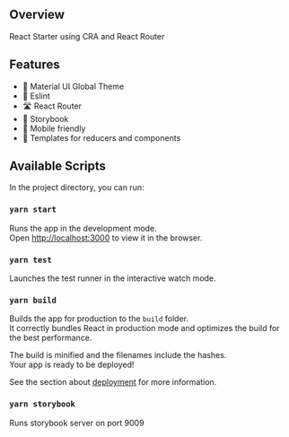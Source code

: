 ## Overview

React Starter using CRA and React Router

## Features

- 🎨 Material UI Global Theme
- 📰 Eslint
- 🛣 React Router
- 🎨 Storybook
- 📱 Mobile friendly
- 🚀 Templates for reducers and components

## Available Scripts

In the project directory, you can run:

### `yarn start`

Runs the app in the development mode.<br />
Open [http://localhost:3000](http://localhost:3000) to view it in the browser.

### `yarn test`

Launches the test runner in the interactive watch mode.<br />

### `yarn build`

Builds the app for production to the `build` folder.<br />
It correctly bundles React in production mode and optimizes the build for the best performance.

The build is minified and the filenames include the hashes.<br />
Your app is ready to be deployed!

See the section about [deployment](https://facebook.github.io/create-react-app/docs/deployment) for more information.

### `yarn storybook`

Runs storybook server on port 9009
